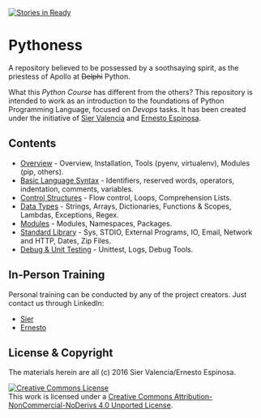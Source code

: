 [![Stories in Ready](https://badge.waffle.io/enchf/pythoness.png?label=ready&title=Ready)](https://waffle.io/enchf/pythoness)
# Pythoness
A repository believed to be possessed by a soothsaying spirit, as the priestess of Apollo at ~~Delphi~~ Python.

What this _Python Course_ has different from the others? This repository is intended to work as an introduction to the 
foundations of Python Programming Language, focused on _Devops_ tasks. It has been created under the initiative of 
[Sier Valencia](https://github.com/sierisimo) and [Ernesto Espinosa](https://github.com/enchf).

## Contents

* [Overview](01_Overview/README.md) - Overview, Installation, Tools (pyenv, virtualenv), Modules (pip, others).
* [Basic Language Syntax](02_Syntax/README.md) - Identifiers, reserved words, operators, indentation, comments, variables.
* [Control Structures](03_ControlStructures/README.md) - Flow control, Loops, Comprehension Lists.
* [Data Types](04_Types/README.md) - Strings, Arrays, Dictionaries, Functions & Scopes, Lambdas, Exceptions, Regex. 
* [Modules](05_Modules/README.md) - Modules, Namespaces, Packages.
* [Standard Library](06_StdLib/README.md) - Sys, STDIO, External Programs, IO, Email, Network and HTTP, Dates, Zip Files.
* [Debug & Unit Testing](07_Debug_Test/README.md) - Unittest, Logs, Debug Tools.

## In-Person Training

Personal training can be conducted by any of the project creators. Just contact us through LinkedIn:
 
 * [Sier](https://www.linkedin.com/in/sierisimo)
 * [Ernesto](https://www.linkedin.com/in/ernestoespinosach)
 
## License & Copyright

The materials herein are all (c) 2016 Sier Valencia/Ernesto Espinosa.

<a rel="license" href="http://creativecommons.org/licenses/by-nc-nd/4.0/">
    <img alt="Creative Commons License" style="border-width:0" 
         src="https://i.creativecommons.org/l/by-nc-nd/4.0/88x31.png" />
</a><br />This work is licensed under a 
    <a rel="license" href="http://creativecommons.org/licenses/by-nc-nd/4.0/">
    Creative Commons Attribution-NonCommercial-NoDerivs 4.0 Unported License</a>.

